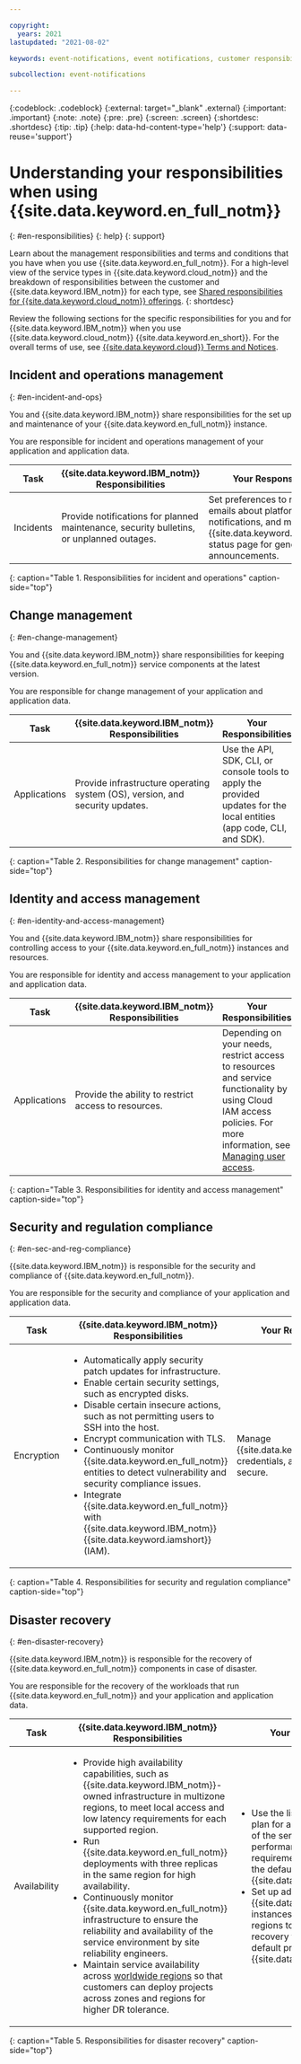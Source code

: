 ```yaml
---

copyright:
  years: 2021
lastupdated: "2021-08-02"

keywords: event-notifications, event notifications, customer responsibilities, IBM responsibilities, terms and conditions, disaster recovery, toolchain backup

subcollection: event-notifications

---
```


{:codeblock: .codeblock}
{:external: target="_blank" .external}
{:important: .important}
{:note: .note}
{:pre: .pre}
{:screen: .screen}
{:shortdesc: .shortdesc}
{:tip: .tip}
{:help: data-hd-content-type='help'}
{:support: data-reuse='support'}

# Understanding your responsibilities when using {{site.data.keyword.en_full_notm}}
{: #en-responsibilities}
{: help}
{: support}

Learn about the management responsibilities and terms and conditions that you have when you use {{site.data.keyword.en_full_notm}}. For a high-level view of the service types in {{site.data.keyword.cloud_notm}} and the breakdown of responsibilities between the customer and {{site.data.keyword.IBM_notm}} for each type, see [Shared responsibilities for {{site.data.keyword.cloud_notm}} offerings](/docs/overview?topic=overview-shared-responsibilities).
{: shortdesc}

Review the following sections for the specific responsibilities for you and for {{site.data.keyword.IBM_notm}} when you use {{site.data.keyword.cloud_notm}} {{site.data.keyword.en_short}}. For the overall terms of use, see [{{site.data.keyword.cloud}} Terms and Notices](/docs/overview/terms-of-use?topic=overview-terms).

## Incident and operations management
{: #en-incident-and-ops}

You and {{site.data.keyword.IBM_notm}} share responsibilities for the set up and maintenance of your {{site.data.keyword.en_full_notm}} instance.

You are responsible for incident and operations management of your application and application data.

|Task     |{{site.data.keyword.IBM_notm}} Responsibilities |Your Responsibilities |
|-------------|-----------------------|-----------------------|
|Incidents |Provide notifications for planned maintenance, security bulletins, or unplanned outages. |Set preferences to receive emails about platform notifications, and monitor the {{site.data.keyword.cloud_notm}} status page for general announcements. |
{: caption="Table 1. Responsibilities for incident and operations" caption-side="top"}

## Change management
{: #en-change-management}

You and {{site.data.keyword.IBM_notm}} share responsibilities for keeping {{site.data.keyword.en_full_notm}} service components at the latest version.

You are responsible for change management of your application and application data.

|Task     |{{site.data.keyword.IBM_notm}} Responsibilities |Your Responsibilities |
|-------------|-----------------------|-----------------------|
|Applications |Provide infrastructure operating system (OS), version, and security updates. |Use the API, SDK, CLI, or console tools to apply the provided updates for the local entities (app code, CLI, and SDK). |
{: caption="Table 2. Responsibilities for change management" caption-side="top"}

## Identity and access management
{: #en-identity-and-access-management}

You and {{site.data.keyword.IBM_notm}} share responsibilities for controlling access to your {{site.data.keyword.en_full_notm}}  instances and resources.

You are responsible for identity and access management to your application and application data.

|Task     |{{site.data.keyword.IBM_notm}} Responsibilities |Your Responsibilities |
|-------------|-----------------------|-----------------------|
|Applications |Provide the ability to restrict access to resources.	|Depending on your needs, restrict access to resources and service functionality by using Cloud IAM access policies. For more information, see [Managing user access](/docs/app-configuration?topic=app-configuration-ac-service-access-management). |
{: caption="Table 3. Responsibilities for identity and access management" caption-side="top"}

## Security and regulation compliance
{: #en-sec-and-reg-compliance}

{{site.data.keyword.IBM_notm}} is responsible for the security and compliance of {{site.data.keyword.en_full_notm}}.

You are responsible for the security and compliance of your application and application data.

|Task     |{{site.data.keyword.IBM_notm}} Responsibilities |Your Responsibilities |
|-------------|-----------------------|-----------------------|
|Encryption |<ul><li>Automatically apply security patch updates for infrastructure.</li><li>Enable certain security settings, such as encrypted disks.</li><li>Disable certain insecure actions, such as not permitting users to SSH into the host.</li><li>Encrypt communication with TLS.</li><li>Continuously monitor {{site.data.keyword.en_full_notm}} entities to detect vulnerability and security compliance issues.</li><li>Integrate {{site.data.keyword.en_full_notm}} with {{site.data.keyword.IBM_notm}} {{site.data.keyword.iamshort}} (IAM).</li></ul> |Manage {{site.data.keyword.cloud_notm}} credentials, and keep credentials secure. |
{: caption="Table 4. Responsibilities for security and regulation compliance" caption-side="top"}

## Disaster recovery
{: #en-disaster-recovery}

{{site.data.keyword.IBM_notm}} is responsible for the recovery of {{site.data.keyword.en_full_notm}} components in case of disaster.

You are responsible for the recovery of the workloads that run {{site.data.keyword.en_full_notm}} and your application and application data.

|Task     |{{site.data.keyword.IBM_notm}} Responsibilities |Your Responsibilities |
|-------------|-----------------------|-----------------------|
|Availability |<ul><li>Provide high availability capabilities, such as {{site.data.keyword.IBM_notm}}-owned infrastructure in multizone regions, to meet local access and low latency requirements for each supported region. </li><li>Run {{site.data.keyword.en_full_notm}}  deployments with three replicas in the same region for high availability.</li><li>Continuously monitor {{site.data.keyword.en_full_notm}}  infrastructure to ensure the reliability and availability of the service environment by site reliability engineers.</li><li>Maintain service availability across [worldwide regions](/docs/event-notifications?topic=event-notifications-ac-regions-endpoints) so that customers can deploy projects across zones and regions for higher DR tolerance.</li></ul> |<ul><li>Use the list of [available regions](/docs/event-notifications?topic=event-notifications-ac-regions-endpoints#ac-regions) to plan for and create new instances of the service to meet performance and availability requirements above and beyond the default provided by {{site.data.keyword.IBM_notm}}.</li><li>Set up additional {{site.data.keyword.en_full_notm}} instances across zones and regions to increase disaster recovery tolerance above the default provided by {{site.data.keyword.IBM_notm}}.</li></ul>
{: caption="Table 5. Responsibilities for disaster recovery" caption-side="top"}
